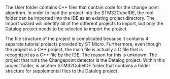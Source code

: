 The User folder contains C++ files that contain code for the change point algorithm. In order to load the project into the STM32CubeIDE, the root folder can be imported into the IDE as an existing project directory. The Import wizard will identify all of the different projects to import, but only the Datalog project needs to be selected to import the project. 

The file structure of the project is complicated because it contains 4 separate tutorial projects provided by ST Micro. Furthermore, even though the project is a C++ project, the main file is actually a C file that is recognized as a C++ file by the IDE. The reason for this is unknown. The project that runs the Changepoint detector is the Datalog project. Within this project folder, is another STM32CubeIDE folder that contains a folder structure for supplemental files to the Datalog project. 
